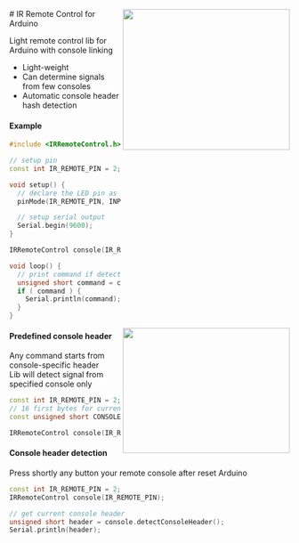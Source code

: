 <img src="http://www.vetco.net/catalog/images/VUPN6334-1.jpg" align="right" width="300" height="253" />
# IR Remote Control for Arduino

Light remote control lib for Arduino with console linking

* Light-weight<br/>
* Can determine signals from few consoles<br/>
* Automatic console header hash detection<br/>

#### Example
```cpp
#include <IRRemoteControl.h>

// setup pin
const int IR_REMOTE_PIN = 2;

void setup() {
  // declare the LED pin as INPUT:
  pinMode(IR_REMOTE_PIN, INPUT);  

  // setup serial output
  Serial.begin(9600);
}

IRRemoteControl console(IR_REMOTE_PIN);

void loop() {
  // print command if detected
  unsigned short command = console.readCommand();
  if ( command ) {
    Serial.println(command);
  }
}
```

<img src="https://learn.adafruit.com/system/assets/assets/000/000/551/medium800/light_sonycodepulses.jpg" align="right" width="300" height="225" />

#### Predefined console header
Any command starts from console-specific header<br/>
Lib will detect signal from specified console only
```cpp
const int IR_REMOTE_PIN = 2;
// 16 first bytes for current console (like ID)
const unsigned short CONSOLE_HEADER = 0b1000000001111111;

IRRemoteControl console(IR_REMOTE_PIN, CONSOLE_HEADER);
```

#### Console header detection
Press shortly any button your remote console after reset Arduino
```cpp
const int IR_REMOTE_PIN = 2;
IRRemoteControl console(IR_REMOTE_PIN);

// get current console header
unsigned short header = console.detectConsoleHeader();
Serial.println(header);
```

